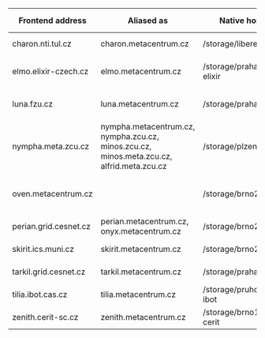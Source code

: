 
| Frontend address        | Aliased as             | Native home            | OS         | Physically located in    | Note | 
|-------------------------|------------------------|------------------------|------------|-----------|-----|
| charon.nti.tul.cz 	  | charon.metacentrum.cz  | /storage/liberec3-tul  | Debian 12  | Liberec   |  |
| elmo.elixir-czech.cz 	  | elmo.metacentrum.cz    | /storage/praha5-elixir | Debian 12  | Praha     | Dedicated to [Elixir users](/access/elixir) |
| luna.fzu.cz          	  | luna.metacentrum.cz    | /storage/praha1        | Debian 12  | Praha     | Reserved for [FZU](https://www.fzu.cz/en) users |
| nympha.meta.zcu.cz 	  | nympha.metacentrum.cz,<br/> nympha.zcu.cz,<br/> minos.zcu.cz,<br/> minos.meta.zcu.cz,<br/> alfrid.meta.zcu.cz | /storage/plzen1        | Debian 12  | Plzen     | |
| oven.metacentrum.cz  	  |                        | /storage/brno2         | Debian 12  | Brno      | Reserved to access [oven node](../../../computing/infrastructure/specific-nodes/#oven-node) only |
| perian.grid.cesnet.cz   | perian.metacentrum.cz,<br/>onyx.metacentrum.cz | /storage/brno2         | Debian 12  | Brno	     | |
| skirit.ics.muni.cz 	  | skirit.metacentrum.cz  | /storage/brno2	    | Debian 12  | Brno      | |
| tarkil.grid.cesnet.cz   | tarkil.metacentrum.cz  | /storage/praha1        | Debian 12  | Praha     | |
| tilia.ibot.cas.cz       | tilia.metacentrum.cz   | /storage/pruhonice1-ibot | Debian 12 | Pruhonice | |
| zenith.cerit-sc.cz   	  | zenith.metacentrum.cz  | /storage/brno12-cerit  | Debian 12  | Brno      |      |

<!--
| zuphux.cerit-sc.cz 	  | zuphux.metacentrum.cz  | /storage/brno12-cerit  | CentOS 7.9 | Brno	     | Serves solely as a frontend to submit to [uv queue(s)](https://metavo.metacentrum.cz/pbsmon2/queue/uv@cerit-pbs.cerit-sc.cz) from |
-->
